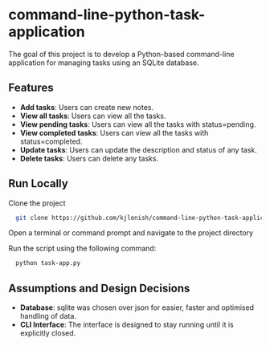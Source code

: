 
# command-line-python-task-application

The goal of this project is to develop a Python-based command-line application for managing tasks using an SQLite database.


## Features

- **Add tasks**: Users can create new notes.
- **View all tasks**: Users can view all the tasks.
- **View pending tasks**: Users can view all the tasks with status=pending.
- **View completed tasks**: Users can view all the tasks with status=completed.
- **Update tasks**: Users can update the description and status of any task.
- **Delete tasks**: Users can delete any tasks.



## Run Locally

Clone the project

```bash
  git clone https://github.com/kjlenish/command-line-python-task-application.git
```


Open a terminal or command prompt and navigate to the project directory


Run the script using the following command:
```bash
  python task-app.py
  ```



## Assumptions and Design Decisions

- **Database**: sqlite was chosen over json for easier, faster and optimised handling of data.
- **CLI Interface**: The interface is designed to stay running until it is explicitly closed.